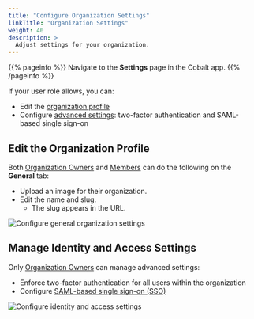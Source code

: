 ```yaml
---
title: "Configure Organization Settings"
linkTitle: "Organization Settings"
weight: 40
description: >
  Adjust settings for your organization.
---
```


{{% pageinfo %}}
Navigate to the **Settings** page in the Cobalt app.
{{% /pageinfo %}}

If your user role allows, you can:

- Edit the [organization profile](#edit-the-organization-profile)
- Configure [advanced settings](#manage-identity-and-access-settings): two-factor authentication and SAML-based single sign-on

## Edit the Organization Profile

Both [Organization Owners](/getting-started/glossary/#organization-owner) and [Members](/getting-started/glossary/#organization-member) can do the following on the **General** tab:

- Upload an image for their organization.
- Edit the name and slug.
  - The slug appears in the URL.

![Configure general organization settings](/deepdive/GeneralOrganizationSettings.png "Configure general organization settings")

## Manage Identity and Access Settings

Only [Organization Owners](/getting-started/glossary/#organization-owner) can manage advanced settings:

- Enforce two-factor authentication for all users within the organization<!--Add link when the guide is ready-->
- Configure [SAML-based single sign-on (SSO)](/platform-deep-dive/collaboration/organization/organization-settings/saml-sso/)

![Configure identity and access settings](/deepdive/IdentityAndManagementSettings.png "Configure identity and access settings")
